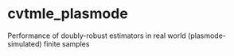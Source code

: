 # cvtmle_plasmode
Performance of doubly-robust estimators in real world (plasmode-simulated) finite samples
